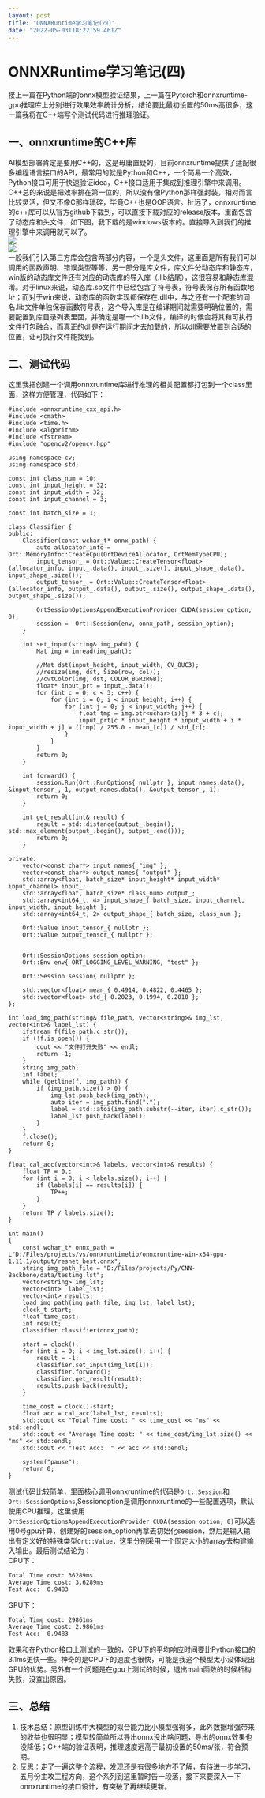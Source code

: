 ```yaml
---
layout: post
title: "ONNXRuntime学习笔记(四)"
date: "2022-05-03T18:22:59.461Z"
---
```

ONNXRuntime学习笔记(四)
==================

接上一篇在Python端的onnx模型验证结果，上一篇在Pytorch和onnxruntime-gpu推理库上分别进行效果效率统计分析，结论要比最初设置的50ms高很多，这一篇我将在C++端写个测试代码进行推理验证。

一、onnxruntime的C++库
------------------

AI模型部署肯定是要用C++的，这是毋庸置疑的，目前onnxruntime提供了适配很多编程语言接口的API，最常用的就是Python和C++，一个简易一个高效，Python接口可用于快速验证idea，C++接口适用于集成到推理引擎中来调用。C++总的来说是把效率排在第一位的，所以没有像Python那样强封装，相对而言比较灵活，但又不像C那样琐碎，毕竟C++也是OOP语言。扯远了，onnxruntime的c++库可以从官方github下载到，可以直接下载对应的release版本，里面包含了动态库和头文件，如下图，我下载的是windows版本的。直接导入到我们的推理引擎中来调用就可以了。  
![](https://img2022.cnblogs.com/blog/1349600/202205/1349600-20220503223523304-430785922.png)  
![](https://img2022.cnblogs.com/blog/1349600/202205/1349600-20220503223543527-104975436.png)  
一般我们引入第三方库会包含两部分内容，一个是头文件，这里面是所有我们可以调用的函数声明、错误类型等等，另一部分是库文件，库文件分动态库和静态库，win版的动态库文件还有对应的动态库的导入库（.lib结尾），这很容易和静态库混淆。对于linux来说，动态库.so文件中已经包含了符号表，符号表保存所有函数地址；而对于win来说，动态库的函数实现都保存在.dll中，与之还有一个配套的同名.lib文件单独保存函数符号表，这个导入库是在编译期间就需要明确位置的，需要配置到库目录列表里面，并确定是哪一个.lib文件，编译的时候会将其和可执行文件打包融合，而真正的dll是在运行期间才去加载的，所以dll需要放置到合适的位置，让可执行文件能找到。

二、测试代码
------

这里我把创建一个调用onnxruntime库进行推理的相关配置都打包到一个class里面，这样方便管理，代码如下：

    #include <onnxruntime_cxx_api.h>
    #include <cmath>
    #include <time.h>
    #include <algorithm>
    #include <fstream>
    #include "opencv2/opencv.hpp"
    
    using namespace cv;
    using namespace std;
    
    const int class_num = 10;
    const int input_height = 32;
    const int input_width = 32;
    const int input_channel = 3;
    
    const int batch_size = 1;
    
    class Classifier {
    public:
    	Classifier(const wchar_t* onnx_path) {
    		auto allocator_info = Ort::MemoryInfo::CreateCpu(OrtDeviceAllocator, OrtMemTypeCPU);
    		input_tensor_ = Ort::Value::CreateTensor<float>(allocator_info, input_.data(), input_.size(), input_shape_.data(), input_shape_.size());
    		output_tensor_ = Ort::Value::CreateTensor<float>(allocator_info, output_.data(), output_.size(), output_shape_.data(), output_shape_.size());
    
    		OrtSessionOptionsAppendExecutionProvider_CUDA(session_option, 0);
    		session =  Ort::Session(env, onnx_path, session_option);
    	}
    
    	int set_input(string& img_paht) {
    		Mat img = imread(img_paht);
    
    		//Mat dst(input_height, input_width, CV_8UC3);
    		//resize(img, dst, Size(row, col));
    		//cvtColor(img, dst, COLOR_BGR2RGB);
    		float* input_prt = input_.data();
    		for (int c = 0; c < 3; c++) {
    			for (int i = 0; i < input_height; i++) {
    				for (int j = 0; j < input_width; j++) {
    					float tmp = img.ptr<uchar>(i)[j * 3 + c];
    					input_prt[c * input_height * input_width + i * input_width + j] = ((tmp) / 255.0 - mean_[c]) / std_[c];
    				}
    			}
    		}
    		return 0;
    	}
    
    	int forward() {
    		session.Run(Ort::RunOptions{ nullptr }, input_names.data(), &input_tensor_, 1, output_names.data(), &output_tensor_, 1);
    		return 0;
    	}
    
    	int get_result(int& result) {
    		result = std::distance(output_.begin(), std::max_element(output_.begin(), output_.end()));
    		return 0;
    	}
    
    private:
    	vector<const char*> input_names{ "img" };
    	vector<const char*> output_names{ "output" };
    	std::array<float, batch_size* input_height* input_width* input_channel> input_;
    	std::array<float, batch_size* class_num> output_;
    	std::array<int64_t, 4> input_shape_{ batch_size, input_channel, input_width, input_height };
    	std::array<int64_t, 2> output_shape_{ batch_size, class_num };
    
    	Ort::Value input_tensor_{ nullptr };
    	Ort::Value output_tensor_{ nullptr };
    
    
    	Ort::SessionOptions session_option;
    	Ort::Env env{ ORT_LOGGING_LEVEL_WARNING, "test" };
    
    	Ort::Session session{ nullptr };
    
    	std::vector<float> mean_{ 0.4914, 0.4822, 0.4465 };
    	std::vector<float> std_{ 0.2023, 0.1994, 0.2010 };
    };
    
    int load_img_path(string& file_path, vector<string>& img_lst, vector<int>& label_lst) {
    	ifstream f(file_path.c_str());
    	if (!f.is_open()) {
    		cout << "文件打开失败" << endl;
    		return -1;
    	}
    	string img_path;
    	int label;
    	while (getline(f, img_path)) {
    		if (img_path.size() > 0) {
    			img_lst.push_back(img_path);
    			auto iter = img_path.find(".");
    			label = std::atoi(img_path.substr(--iter, iter).c_str());
    			label_lst.push_back(label);
    		}
    	}
    	f.close();
    	return 0;
    }
    
    float cal_acc(vector<int>& labels, vector<int>& results) {
    	float TP = 0.;
    	for (int i = 0; i < labels.size(); i++) {
    		if (labels[i] == results[i]) {
    			TP++;
    		}
    	}
    	return TP / labels.size();
    }
    
    int main()
    {
    	const wchar_t* onnx_path = L"D:/Files/projects/vs/onnxruntimelib/onnxruntime-win-x64-gpu-1.11.1/output/resnet_best.onnx";
    	string img_path_file = "D:/Files/projects/Py/CNN-Backbone/data/testimg.lst";
    	vector<string> img_lst;
    	vector<int>  label_lst;
    	vector<int> results;
    	load_img_path(img_path_file, img_lst, label_lst);
    	clock_t start;
    	float time_cost;
    	int result;
    	Classifier classifier(onnx_path);
    
    	start = clock();
    	for (int i = 0; i < img_lst.size(); i++) {
    		result = -1;
    		classifier.set_input(img_lst[i]);
    		classifier.forward();
    		classifier.get_result(result);
    		results.push_back(result);
    	}
    
    	time_cost = clock()-start;
    	float acc = cal_acc(label_lst, results);
    	std::cout << "Total Time cost: " << time_cost << "ms" << std::endl;
    	std::cout << "Average Time cost: " << time_cost/img_lst.size() << "ms" << std::endl;
    	std::cout << "Test Acc:  " << acc << std::endl;
    
    	system("pause");
    	return 0;
    }
    
    

测试代码比较简单，里面核心调用onnxruntime的代码是`Ort::Session`和`Ort::SessionOptions`,Sessionoption是调用onnxruntime的一些配置选项，默认使用CPU推理，这里使用`OrtSessionOptionsAppendExecutionProvider_CUDA(session_option, 0)`可以选用0号gpu计算，创建好的session\_option再拿去初始化session，然后是输入输出有定义好的特殊类型`Ort::Value`，这里分别采用一个固定大小的array去构建输入输出。最后测试结论为：  
CPU下：

    Total Time cost: 36289ms
    Average Time cost: 3.6289ms
    Test Acc:  0.9483
    

GPU下：

    Total Time cost: 29861ms
    Average Time cost: 2.9861ms
    Test Acc:  0.9483
    

效果和在Python接口上测试的一致的，GPU下的平均响应时间要比Python接口的3.1ms更快一些。神奇的是CPU下的速度也很快，可能是我这个模型太小没体现出GPU的优势。另外有一个问题是在gpu上测试的时候，退出main函数的时候析构失败，没查出原因。

三、总结
----

1.  技术总结：原型训练中大模型的拟合能力比小模型强得多，此外数据增强带来的收益也很明显；模型较简单所以导出onnx没出啥问题，导出的onnx效果也没降低；C++端的验证表明，推理速度远高于最初设置的50ms/张，符合预期。
2.  反思：走了一遍这整个流程，发现还是有很多地方不了解，有待进一步学习，五月份主攻工程方向，这个系列到这里暂时告一段落，接下来要深入一下onnxruntime的接口设计，有突破了再继续更新。